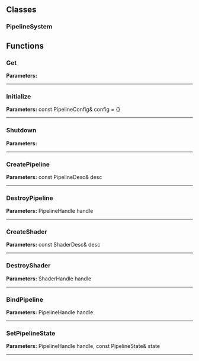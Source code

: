 
## Classes

### PipelineSystem




## Functions

### Get



**Parameters:** 

---

### Initialize



**Parameters:** const PipelineConfig& config = {}

---

### Shutdown



**Parameters:** 

---

### CreatePipeline



**Parameters:** const PipelineDesc& desc

---

### DestroyPipeline



**Parameters:** PipelineHandle handle

---

### CreateShader



**Parameters:** const ShaderDesc& desc

---

### DestroyShader



**Parameters:** ShaderHandle handle

---

### BindPipeline



**Parameters:** PipelineHandle handle

---

### SetPipelineState



**Parameters:** PipelineHandle handle, const PipelineState& state

---
